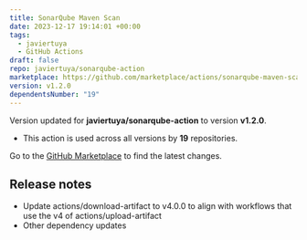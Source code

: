 ```yaml
---
title: SonarQube Maven Scan
date: 2023-12-17 19:14:01 +00:00
tags:
  - javiertuya
  - GitHub Actions
draft: false
repo: javiertuya/sonarqube-action
marketplace: https://github.com/marketplace/actions/sonarqube-maven-scan
version: v1.2.0
dependentsNumber: "19"
---
```



Version updated for **javiertuya/sonarqube-action** to version **v1.2.0**.
- This action is used across all versions by **19** repositories.

Go to the [GitHub Marketplace](https://github.com/marketplace/actions/sonarqube-maven-scan) to find the latest changes.

## Release notes

- Update actions/download-artifact to v4.0.0 to align with workflows that use the v4 of actions/upload-artifact
- Other dependency updates
